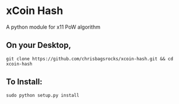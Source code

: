 # xCoin Hash
A python module for x11 PoW algorithm

## On your Desktop,
```
git clone https://github.com/chrisbagsrocks/xcoin-hash.git && cd xcoin-hash
```

## To Install:

    sudo python setup.py install
